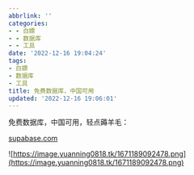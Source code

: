 ```yaml
---
abbrlink: ''
categories:
- - 白嫖
- - 数据库
- - 工具
date: '2022-12-16 19:04:24'
tags:
- 白嫖
- 数据库
- 工具
title: 免费数据库，中国可用
updated: '2022-12-16 19:06:01'
---
```

免费数据库，中国可用，轻点薅羊毛：

[supabase.com](https://supabase.com "supabase.com")


 ![https://image.yuanning0818.tk/1671189092478.png](https://image.yuanning0818.tk/1671189092478.png)
